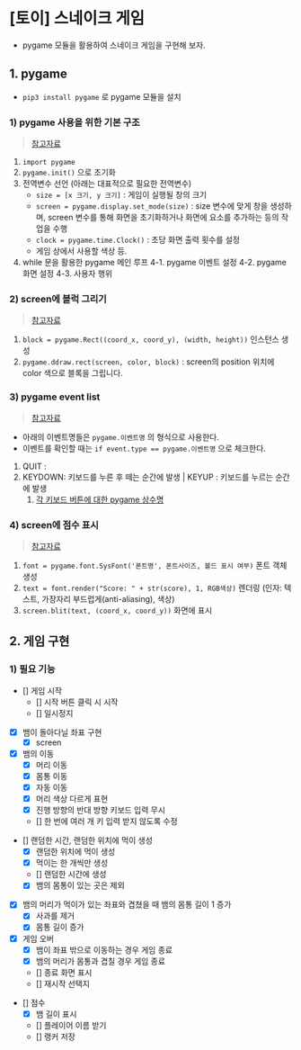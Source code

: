 # [토이] 스네이크 게임

- pygame 모듈을 활용하여 스네이크 게임을 구현해 보자.

## 1. pygame

- `pip3 install pygame` 로 pygame 모듈을 설치

### 1) pygame 사용을 위한 기본 구조

> [참고자료](https://kkamikoon.tistory.com/129)

1. `import pygame`
2. `pygame.init()` 으로 초기화
3. 전역변수 선언 (아래는 대표적으로 필요한 전역변수)
   - `size = [x 크기, y 크기]` : 게임이 실행될 창의 크기
   - `screen = pygame.display.set_mode(size)` : size 변수에 맞게 창을 생성하며, screen 변수를 통해 화면을 초기화하거나 화면에 요소를 추가하는 등의 작업을 수행
   - `clock = pygame.time.Clock()` : 초당 화면 출력 횟수를 설정
   - 게임 상에서 사용할 색상 등.
4. while 문을 활용한 pygame 메인 루프
   4-1. pygame 이벤트 설정
   4-2. pygame 화면 설정
   4-3. 사용자 행위

### 2) screen에 블럭 그리기

> [참고자료](https://python.bakyeono.net/chapter-12-1.html)

1. `block = pygame.Rect((coord_x, coord_y), (width, height))` 인스턴스 생성
2. `pygame.ddraw.rect(screen, color, block)` : screen의 position 위치에 color 색으로 블록을 그립니다.

### 3) pygame event list

> [참고자료](https://kkamikoon.tistory.com/132)

- 아래의 이벤트명들은 `pygame.이벤트명` 의 형식으로 사용한다.
- 이벤트를 확인할 때는 `if event.type == pygame.이벤트명` 으로 체크한다.

1. QUIT :
2. KEYDOWN: 키보드를 누른 후 떼는 순간에 발생 | KEYUP : 키보드를 누르는 순간에 발생
   1. [각 키보드 버튼에 대한 pygame 상수명](https://www.pygame.org/docs/ref/key.html)

### 4) screen에 점수 표시

> [참고자료](https://techwithtim.net/tutorials/game-development-with-python/pygame-tutorial/scoring-health-bars/)

1. `font = pygame.font.SysFont('폰트명', 폰트사이즈, 볼드 표시 여부)` 폰트 객체 생성
2. `text = font.render("Score: " + str(score), 1, RGB색상)` 렌더링 (인자: 텍스트, 가장자리 부드럽게(anti-aliasing), 색상)
3. `screen.blit(text, (coord_x, coord_y))` 화면에 표시

## 2. 게임 구현

### 1) 필요 기능

- [] 게임 시작
  - [] 시작 버튼 클릭 시 시작
  - [] 일시정지
- [x] 뱀이 돌아다닐 좌표 구현
  - [x] screen
- [x] 뱀의 이동
  - [x] 머리 이동
  - [x] 몸통 이동
  - [x] 자동 이동
  - [x] 머리 색상 다르게 표현
  - [x] 진행 방향의 반대 방향 키보드 입력 무시
  - [] 한 번에 여러 개 키 입력 받지 않도록 수정
- [] 랜덤한 시간, 랜덤한 위치에 먹이 생성
  - [x] 랜덤한 위치에 먹이 생성
  - [x] 먹이는 한 개씩만 생성
  - [] 랜덤한 시간에 생성
  - [x] 뱀의 몸통이 있는 곳은 제외
- [x] 뱀의 머리가 먹이가 있는 좌표와 겹쳤을 때 뱀의 몸통 길이 1 증가
  - [x] 사과를 제거
  - [x] 몸통 길이 증가
- [x] 게임 오버
  - [x] 뱀이 좌표 밖으로 이동하는 경우 게임 종료
  - [x] 뱀의 머리가 몸통과 겹칠 경우 게임 종료
  - [] 종료 화면 표시
  - [] 재시작 선택지
- [] 점수
  - [x] 뱀 길이 표시
  - [] 플레이어 이름 받기
  - [] 랭커 저장
